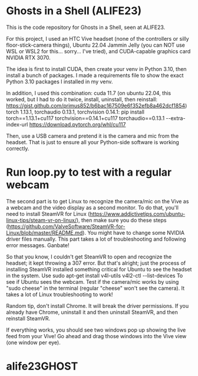 # Ghosts in a Shell (ALIFE23)

This is the code repository for Ghosts in a Shell, seen at ALIFE23.

For this project, I used an HTC Vive headset (none of the controllers or silly floor-stick-camera things), 
Ubuntu 22.04 Jammin Jelly (you can NOT use WSL or WSL2 for this... sorry... I've tried),
and CUDA-capable graphics card NVIDIA RTX 3070.

The idea is first to install CUDA, then create your venv in Python 3.10, then install a bunch of packages.
I made a requirements file to show the exact Python 3.10 packages I installed in my venv. 

In addition, I used this combination:
cuda 11.7 (on ubuntu 22.04, this worked, but I had to do it twice, install, uninstall, then reinstall: https://gist.github.com/primus852/b6bac167509e6f352efb8a462dcf1854)
torch 1.13.1, torchaudio 0.13.1, torchvision 0.14.1: pip install torch==1.13.1+cu117 torchvision==0.14.1+cu117 torchaudio==0.13.1 --extra-index-url https://download.pytorch.org/whl/cu117

Then, use a USB camera and pretend it is the camera and mic from the headset. That is just to ensure all your Python-side software is working correctly.

# Run loop.py to test with a regular webcam

The second part is to get Linux to recognize the camera/mic on the Vive as a webcam and the video display as a second monitor.
To do that, you'll need to install SteamVR for Linux (https://www.addictivetips.com/ubuntu-linux-tips/steam-vr-on-linux/), 
then make sure you do these steps (https://github.com/ValveSoftware/SteamVR-for-Linux/blob/master/README.md).
You might have to change some NVIDIA driver files manually. This part takes a lot of troubleshooting and following error messages. Ganbate!

So that you know, I couldn't get SteamVR to open and recognize the headset; it kept throwing a 307 error. 
But that's alright; just the process of installing SteamVR installed something critical for Ubuntu to see the headset in the system. Use 
sudo apt-get install v4l-utils
v4l2-ctl --list-devices
To see if Ubuntu sees the webcam.
Test if the camera/mic works by using "sudo cheese" in the terminal (regular "cheese" won't see the camera).
It takes a lot of Linux troubleshooting to work!

Random tip, don't install Chrome. It will break the driver permissions. If you already have Chrome, uninstall it and then uninstall SteamVR, and then reinstall SteamVR.


If everything works, you should see two windows pop up showing the live feed from your Vive!
Go ahead and drag those windows into the Vive view (one window per eye).

# alife23GHOST
